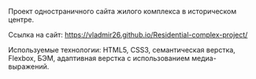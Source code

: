 Проект одностраничного сайта жилого комплекса в историческом центре. 

Ссылка на сайт:   https://vladmir26.github.io/Residential-complex-project/ 

Используемые технологии: HTML5, CSS3, семантическая верстка, Flexbox, БЭМ, адаптивная верстка с использованием медиа-выражений. 
